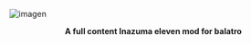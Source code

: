 ![imagen](https://github.com/user-attachments/assets/907ff1a7-a51b-4003-a059-46a658517915)

<p align="center">
  <b>A full content Inazuma eleven mod for balatro</b>
</p>
